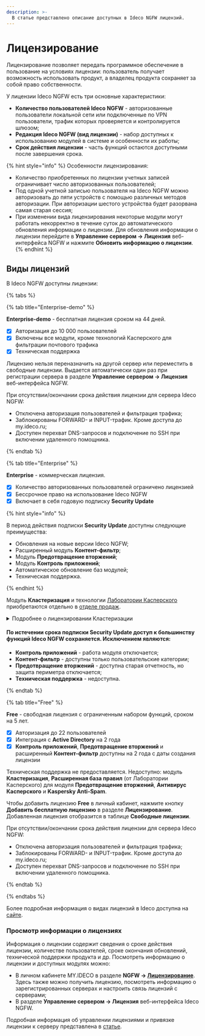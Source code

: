 ```yaml
---
description: >-
  В статье представлено описание доступных в Ideco NGFW лицензий.
---
```


# Лицензирование

Лицензирование позволяет передать программное обеспечение в пользование на условиях лицензии: пользователь получает возможность использовать продукт, а владелец продукта сохраняет за собой право собственности.

У лицензии Ideco NGFW есть три основные характеристики:

* **Количество пользователей Ideco NGFW** - авторизованные пользователи локальной сети или подключенные по VPN пользователи, трафик которых проверяется и контролируется шлюзом;
* **Редакция Ideco NGFW (вид лицензии)** - набор доступных к использованию модулей в системе и особенности их работы;
* **Срок действия лицензии** - часть функций остаются доступными после завершения срока.

{% hint style="info" %}
Особенности лицензирования:

* Количество приобретенных по лицензии учетных записей ограничивает число авторизованных пользователей;
* Под одной учетной записью пользователя на Ideco NGFW можно авторизовать до пяти устройств с помощью различных методов авторизации. При авторизации шестого устройства будет разорвана самая старая сессия;
* При изменении вида лицензирования некоторые модули могут работать некорректно в течение суток до автоматического обновления информации о лицензии. Для обновления информации о лицензии перейдите в **Управление сервером -> Лицензия** веб-интерфейса NGFW и нажмите **Обновить информацию о лицензии**.
{% endhint %}

## Виды лицензий

В Ideco NGFW доступны лицензии:

{% tabs %}

{% tab title="Enterprise-demo" %}

**Enterprise-demo** - бесплатная лицензия сроком на 44 дней.

* [x] Авторизация до 10 000 пользователей
* [x] Включены все модули, кроме технологий Касперского для фильтрации почтового трафика
* [x] Техническая поддержка

Лицензию нельзя переназначить на другой сервер или переместить в свободные лицензии. Выдается автоматически один раз при регистрации сервера в разделе **Управление сервером -> Лицензия** веб-интерфейса NGFW.

При отсутствии/окончании срока действия лицензии для сервера Ideco NGFW:
* Отключена авторизация пользователей и фильтрация трафика;
* Заблокированы FORWARD- и INPUT-трафик. Кроме доступа до my.ideco.ru;
* Доступен перехват DNS-запросов и подключение по SSH при включении удаленного помощника.

{% endtab %}

{% tab title="Enterprise" %}

**Enterprise** - коммерческая лицензия.

* [x] Количество авторизованных пользователей ограничено лицензией
* [x] Бессрочное право на использование Ideco NGFW
* [x] Включает в себя годовую подписку **Security Update**

{% hint style="info" %}

В период действия подписки **Security Update** доступны следующие преимущества:

* Обновления на новые версии Ideco NGFW;
* Расширенный модуль **Контент-фильтр**;
* Модуль **Предотвращение вторжений**;
* Модуль **Контроль приложений**;
* Автоматическое обновление баз модулей;
* Техническая поддержка.

{% endhint %}

Модуль **Кластеризация** и технологии [Лаборатории Касперского](https://ideco.ru/kaspersky) приобретаются отдельно в [отделе продаж](https://ideco.ru/kontakty).

<details>
<summary>Подробнее о лицензировании Кластеризации</summary>

Начиная с 18 версии, в системе лицензирования произошли изменения:

* Все Enterprise-лицензии с действующей подпиской на обновления получат включенный в лицензию кластер до первого июля 2029 года;
* Стоимость продления лицензий не изменится до первого июля 2025 года, после чего лицензия будет учитывать включенный модуль кластера. При этом сама лицензия на **Кластеризацию** станет бессрочной;
* При покупке новой лицензии на Ideco NGFW модуль **Кластеризация** необходимо заказывать дополнительно;
* После окончания срока действия лицензии на **Кластеризацию** работа кластера не нарушается.
  
</details>

#### По истечении срока подписки **Security Update** доступ к большинству функций Ideco NGFW сохраняется. Исключением являются:

* **Контроль приложений** - работа модуля отключается;
* **Контент-фильтр** - доступны только пользовательские категории;
* **Предотвращение вторжений** - доступна старая отчетность, но защита периметра отключается;
* **Техническая поддержка** - недоступна.

{% endtab %}

{% tab title="Free" %}

**Free** - свободная лицензия с ограниченным набором функций, сроком на 5 лет.

* [x] Авторизация до 22 пользователей
* [x] Интеграция с **Active Directory** на 2 года
* [x] **Контроль приложений**, **Предотвращение вторжений** и расширенный **Контент-фильтр** доступны на 2 года с даты создания лицензии
  
Техническая поддержка не предоставляется. Недоступно: модуль **Кластеризация**, **Расширенная база правил** (от Лаборатории Касперского) для модуля **Предотвращение вторжений**, **Антивирус Касперского** и **Kaspersky Anti-Spam**.

Чтобы добавить лицензию **Free** в личный кабинет, нажмите кнопку **Добавить бесплатную лицензию** в разделе **Лицензирование**. Добавленная лицензия отобразится в таблице **Свободные лицензии**.

При отсутствии/окончании срока действия лицензии для сервера Ideco NGFW:
* Отключена авторизация пользователей и фильтрация трафика;
* Заблокированы FORWARD- и INPUT-трафик. Кроме доступа до my.ideco.ru;
* Доступен перехват DNS-запросов и подключение по SSH при включении удаленного помощника.

{% endtab %}

{% endtabs %}

Более подробная информация о видах лицензий в Ideco доступна на [сайте](https://ideco.ru/sravnenie-versiy).

### Просмотр информации о лицензиях

Информация о лицензии содержит сведения о сроке действия лицензии, количестве пользователей, сроке окончания обновлений, технической поддержки продукта и др. Посмотреть информацию о лицензии и доступных модулях можно:

* В личном кабинете MY.IDECO в разделе **NGFW -> [Лицензирование](https://my.ideco.ru)**. Здесь также можно получить лицензию, посмотреть информацию о зарегистрированных серверах и настроить связь лицензий с серверами;
* В разделе **Управление сервером -> Лицензия** веб-интерфейса Ideco NGFW.

Подробная информация об управлении лицензиями и привязке лицензии к серверу представлена в [статье](/settings/server-management/license-management.md).
